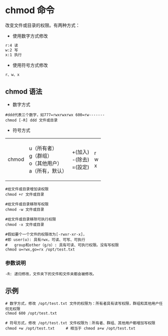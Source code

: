 # chmod 命令

改变文件或目录的权限。有两种方式：

- 使用数字方式修改

```txt
r:4 读
w:2 写
x:1 执行
```

- 使用符号方式修改

```txt
r、w、x
```

## chmod 语法

- 数字方式

```shell
#ddd代表三个数字，如777=rwxrwxrwx 600=rw-------
chmod [-R] ddd 文件或目录
```

- 符号方式

|||||
--------|-----------------|--|--|
| chmod | <p> u（所有者）<br> g（群组）<br> o（其他用户）<br> a（所有，默认） | +(加入) <br>-(除去) <br>=(設定)| r <br> w <br> x|檔案或目錄|

```shell
#给文件或目录增加读权限
chmod +r 文件或目录

#给文件或目录移除写权限
chmod -w 文件或目录

#给文件或目录移除可执行权限
chmod -x 文件或目录

#假如要个一个文件的权限改为[-rwxr-xr-x]，
#即 user(u): 具有rwx，可读、可写、可执行
#   group和other（g/o）: 具有可读、可执行权限。没有写权限
chmod u=rwx,go=rx /opt/test.txt
```

### 参数说明

```txt
-R: 递归修改，文件夹下的文件和文件夹都会被修改。
```

## 示例

```shell
# 数字方式，修改 /opt/test.txt 文件的权限为：所有者具有读写权限，群组和其他用户任何无权限
chmod 600 /opt/test.txt

# 符号方式，修改 /opt/test.txt 文件权限为：所有者、群组、其他用户都增加写权限
chmod +w /opt/test.txt     # 相当于 chmod a+w /opt/test.txt
```
